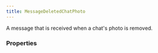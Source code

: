 ```yaml
---
title: MessageDeletedChatPhoto
---
```


A message that is received when a chat's photo is removed.

### Properties



